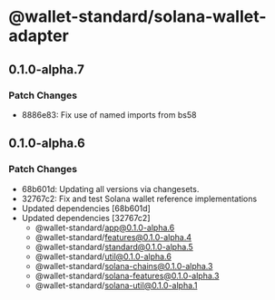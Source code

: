 # @wallet-standard/solana-wallet-adapter

## 0.1.0-alpha.7

### Patch Changes

-   8886e83: Fix use of named imports from bs58

## 0.1.0-alpha.6

### Patch Changes

-   68b601d: Updating all versions via changesets.
-   32767c2: Fix and test Solana wallet reference implementations
-   Updated dependencies [68b601d]
-   Updated dependencies [32767c2]
    -   @wallet-standard/app@0.1.0-alpha.6
    -   @wallet-standard/features@0.1.0-alpha.4
    -   @wallet-standard/standard@0.1.0-alpha.5
    -   @wallet-standard/util@0.1.0-alpha.6
    -   @wallet-standard/solana-chains@0.1.0-alpha.3
    -   @wallet-standard/solana-features@0.1.0-alpha.3
    -   @wallet-standard/solana-util@0.1.0-alpha.1
